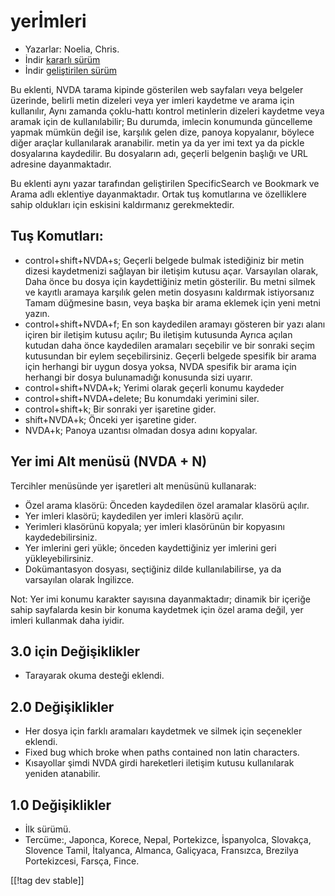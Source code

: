 # yerİmleri #

* Yazarlar: Noelia, Chris.
* İndir [kararlı sürüm][1]
* İndir [geliştirilen sürüm][2]

Bu eklenti, NVDA tarama kipinde gösterilen web sayfaları veya belgeler
üzerinde, belirli metin dizeleri veya yer imleri kaydetme ve arama için
kullanılır, Aynı zamanda çoklu-hattı kontrol metinlerin dizeleri kaydetme
veya aramak için de kullanılabilir; Bu durumda, imlecin konumunda güncelleme
yapmak mümkün değil ise, karşılık gelen dize, panoya kopyalanır, böylece
diğer araçlar kullanılarak aranabilir. metin ya da yer imi text ya da pickle
dosyalarına kaydedilir. Bu dosyaların adı, geçerli belgenin başlığı ve URL
adresine dayanmaktadır.

Bu eklenti aynı yazar tarafından geliştirilen SpecificSearch ve Bookmark ve
Arama adlı eklentiye  dayanmaktadır. Ortak tuş komutlarına ve özelliklere
sahip oldukları için eskisini kaldırmanız gerekmektedir.

## Tuş Komutları: ##

*	control+shift+NVDA+s; Geçerli belgede bulmak istediğiniz bir metin dizesi kaydetmenizi sağlayan bir iletişim kutusu açar. Varsayılan olarak, Daha önce bu dosya için kaydettiğiniz metin gösterilir. Bu metni silmek ve kayıtlı aramaya karşılık gelen metin dosyasını kaldırmak istiyorsanız Tamam düğmesine basın, veya başka bir arama eklemek için yeni metni yazın.
*	control+shift+NVDA+f; En son kaydedilen aramayı gösteren bir yazı alanı içiren bir iletişim kutusu açılır; Bu iletişim kutusunda Ayrıca açılan kutudan daha önce kaydedilen aramaları seçebilir ve bir sonraki seçim kutusundan bir eylem seçebilirsiniz. Geçerli belgede spesifik bir arama için herhangi bir uygun dosya yoksa, NVDA spesifik bir arama için herhangi bir dosya bulunamadığı konusunda sizi uyarır.
*	control+shift+NVDA+k; Yerimi olarak geçerli konumu kaydeder
*	control+shift+NVDA+delete; Bu konumdaki yerimini siler.
*	control+shift+k; Bir sonraki yer işaretine gider.
*	shift+NVDA+k; Önceki yer işaretine gider.
*	NVDA+k; Panoya uzantısı olmadan dosya adını kopyalar.

## Yer imi Alt menüsü (NVDA + N) ##


Tercihler menüsünde yer işaretleri alt menüsünü kullanarak:

*	Özel arama klasörü: Önceden kaydedilen özel aramalar klasörü açılır.
*	Yer imleri klasörü; kaydedilen yer imleri klasörü açılır.
*	Yerimleri klasörünü kopyala; yer imleri klasörünün bir kopyasını
  kaydedebilirsiniz.
*	Yer imlerini geri yükle; önceden kaydettiğiniz yer imlerini geri
  yükleyebilirsiniz.
*	Dokümantasyon dosyası, seçtiğiniz dilde kullanılabilirse, ya da varsayılan
  olarak İngilizce.

Not: Yer imi konumu karakter sayısına dayanmaktadır; dinamik bir içeriğe
sahip sayfalarda kesin bir konuma kaydetmek için özel arama değil, yer
imleri kullanmak daha iyidir.


## 3.0 için Değişiklikler ##
* Tarayarak okuma desteği eklendi.

## 2.0 Değişiklikler ##
* Her dosya için farklı aramaları kaydetmek ve silmek için seçenekler
  eklendi.
* Fixed bug which broke when paths contained non latin characters.
* Kısayollar şimdi NVDA girdi hareketleri iletişim kutusu kullanılarak
  yeniden atanabilir.


## 1.0 Değişiklikler ##
* İlk sürümü.
* Tercüme:, Japonca, Korece, Nepal, Portekizce, İspanyolca, Slovakça,
  Slovence Tamil, İtalyanca, Almanca, Galiçyaca, Fransızca, Brezilya
  Portekizcesi, Farsça, Fince.

[[!tag dev stable]]

[1]: http://addons.nvda-project.org/files/get.php?file=pm

[2]: http://addons.nvda-project.org/files/get.php?file=pm-dev
